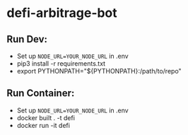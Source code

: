 # defi-arbitrage-bot

## Run Dev:
- Set up `NODE_URL=YOUR_NODE_URL` in .env
- pip3 install -r requirements.txt
- export PYTHONPATH="${PYTHONPATH}:/path/to/repo"

## Run Container:
- Set up `NODE_URL=YOUR_NODE_URL` in .env
- docker built . -t defi
- docker run -it defi

